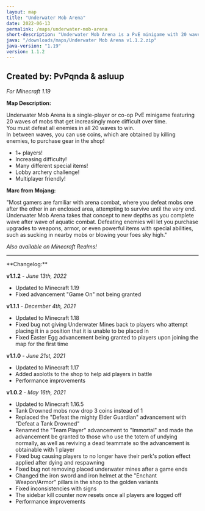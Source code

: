 ```yaml
---
layout: map
title: "Underwater Mob Arena"
date: 2022-06-13
permalink: /maps/underwater-mob-arena
short-description: "Underwater Mob Arena is a PvE minigame with 20 waves of mobs to defeat alone, or with friends!"
java: "/downloads/maps/Underwater Mob Arena v1.1.2.zip"
java-version: "1.19"
version: 1.1.2
---
```

Created by: PvPqnda & asluup
-
*For Minecraft 1.19*

**Map Description:**

Underwater Mob Arena is a single-player or co-op PvE minigame featuring 20 waves of mobs that get increasingly more difficult over time.<br>
You must defeat all enemies in all 20 waves to win.<br>
In between waves, you can use coins, which are obtained by killing enemies, to purchase gear in the shop!

- 1+ players!
- Increasing difficulty!
- Many different special items!
- Lobby archery challenge!
- Multiplayer friendly!

**Marc from Mojang:**

"Most gamers are familiar with arena combat, where you defeat mobs one after the other in an enclosed area, attempting to survive until the very end. Underwater Mob Arena takes that concept to new depths as you complete wave after wave of aquatic combat. Defeating enemies will let you purchase upgrades to weapons, armor, or even powerful items with special abilities, such as sucking in nearby mobs or blowing your foes sky high."

*Also available on Minecraft Realms!*
<hr>
**Changelog:**

**v1.1.2** - *June 13th, 2022*

- Updated to Minecraft 1.19
- Fixed advancement "Game On" not being granted

**v1.1.1** - *December 4th, 2021*

- Updated to Minecraft 1.18
- Fixed bug not giving Underwater Mines back to players who attempt placing it in a position that it is unable to be placed in
- Fixed Easter Egg advancement being granted to players upon joining the map for the first time


**v1.1.0** - *June 21st, 2021*

- Updated to Minecraft 1.17
- Added axolotls to the shop to help aid players in battle
- Performance improvements

**v1.0.2** - *May 16th, 2021*

- Updated to Minecraft 1.16.5
- Tank Drowned mobs now drop 3 coins instead of 1
- Replaced the "Defeat the mighty Elder Guardian" advancement with "Defeat a Tank Drowned"
- Renamed the "Team Player" advancement to "Immortal" and made the advancement be granted to those who use the totem of undying normally, as well as reviving a dead teammate so the advancement is obtainable with 1 player
- Fixed bug causing players to no longer have their perk's potion effect applied after dying and respawning
- Fixed bug not removing placed underwater mines after a game ends
- Changed the iron sword and iron helmet at the "Enchant Weapon/Armor" pillars in the shop to the golden variants
- Fixed inconsistencies with signs
- The sidebar kill counter now resets once all players are logged off
- Performance improvements